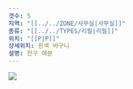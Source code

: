 ```yaml
---
갯수: 5
지역: "[[../../ZONE/사무실|사무실]]"
종류: "[[../../TYPES/리필|리필]]"
위치: "[[P|P]]"
상세위치: 흰색 바구니
설명: 전구 여분
---
```

![](http://192.168.50.22/devices/240607_IMG_0193.jpg)